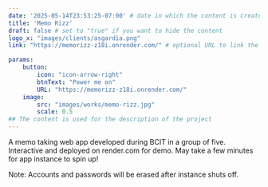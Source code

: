 ```yaml
---
date: '2025-05-14T23:53:25-07:00' # date in which the content is created - defaults to "today"
title: 'Memo Rizz'
draft: false # set to "true" if you want to hide the content 
logo_x: "images/clients/asgardia.png"
link: "https://memorizz-z18i.onrender.com/" # optional URL to link the logo to

params:
    button:
        icon: "icon-arrow-right"
        btnText: "Power me on"
        URL: "https://memorizz-z18i.onrender.com/"
    image:  
        src: "images/works/memo-rizz.jpg"
        scale: 0.5
## The content is used for the description of the project
---
```


A memo taking web app developed during BCIT in a group of five. Interactive and deployed on render.com for demo. May take a few minutes for app instance to spin up!

Note:  Accounts and passwords will be erased after instance shuts off. 